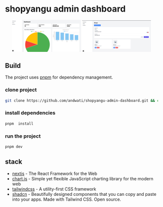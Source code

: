 # shopyangu admin dashboard

<p align="center">
  <img src="./screenshots/ss1.png" alt="ss1" width="45%">
  <img src="./screenshots/ss3.png" alt="ss2" width="45%">
</p>


## Build
The project uses  [pnpm](https://pnpm.io/installation) for dependency management.

### clone project
```sh
git clone https://github.com/andwati/shopyangu-admin-dashboard.git && cd shopyangu-admin-dashboard
```

### install dependencies
```sh
pnpm  install
```

### run the project
```sh
pnpm dev
```

## stack

- [nextjs](https://nextjs.org/) - The React Framework for the Web
- [chart.js](https://www.chartjs.org/) - Simple yet flexible JavaScript charting library for the modern web
- [tailwindcss](https://tailwindcss.com/) - A utility-first CSS framework 
- [shadcn](https://ui.shadcn.com/) - Beautifully designed components that you can copy and paste into your apps. Made with Tailwind CSS. Open source.